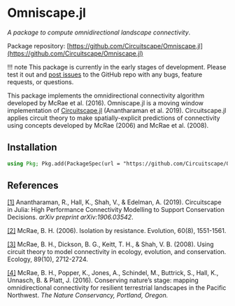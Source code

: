 # Omniscape.jl

*A package to compute omnidirectional landscape connectivity*.

Package repository: [https://github.com/Circuitscape/Omniscape.jl](https://github.com/Circuitscape/Omniscape.jl)

!!! note
    This package is currently in the early stages of development. Please test it out and [post issues](https://github.com/Circuitscape/Omniscape.jl/issues/new) to the GitHub repo with any bugs, feature requests, or questions.

This package implements the omnidirectional connectivity algorithm developed by McRae et al. (2016). Omniscape.jl is a moving window implementation of [Circuitscape.jl](https://github.com/Circuitscape/Circuitscape.jl) (Anantharaman et al. 2019). Circuitscape.jl applies circuit theory to make spatially-explicit predictions of connectivity using concepts developed by McRae (2006) and McRae et al. (2008).

## Installation
```julia
using Pkg; Pkg.add(PackageSpec(url = "https://github.com/Circuitscape/Omniscape.jl"))
```

## References

[[1]](https://arxiv.org/pdf/1906.03542) Anantharaman, R., Hall, K., Shah, V., & Edelman, A. (2019). Circuitscape in Julia: High Performance Connectivity Modelling to Support Conservation Decisions. *arXiv preprint arXiv:1906.03542*.

[[2]](https://circuitscape.org/pubs/McRae_2006_IBR_Evolution.pdf) McRae, B. H. (2006). Isolation by resistance. Evolution, 60(8), 1551-1561.

[[3]](https://circuitscape.org/pubs/McRae_et_al_2008_Ecology.pdf) McRae, B. H., Dickson, B. G., Keitt, T. H., & Shah, V. B. (2008). Using circuit theory to model connectivity in ecology, evolution, and conservation. Ecology, 89(10), 2712-2724.

[[4]](https://conservationgateway.org/ConservationByGeography/NorthAmerica/UnitedStates/oregon/science/Documents/McRae_et_al_2016_PNW_CNS_Connectivity.pdf) McRae, B. H., Popper, K., Jones, A., Schindel, M., Buttrick, S., Hall, K., Unnasch, B. & Platt, J. (2016). Conserving nature’s stage: mapping omnidirectional connectivity for resilient terrestrial landscapes in the Pacific Northwest. *The Nature Conservancy, Portland, Oregon.*


